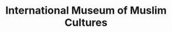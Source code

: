 ---
layout: repo
title: "International Museum of Muslim Cultures"
id: 23922
permalink: repos/23922/
---